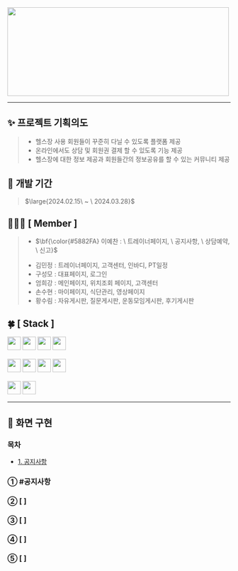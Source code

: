 <img src="https://github.com/leeyechanbal/errorCodeUnit/assets/153481748/79da3641-fdf5-4164-a656-575b861e0cc8"  width="500" height="200"/>

***

## :sparkles: 프로젝트 기획의도
> - 헬스장 사용 회원들이 꾸준히 다닐 수 있도록 플랫폼 제공
> - 온라인에서도 상담 및 회원권 결제 할 수 있도록 기능 제공
> - 헬스장에 대한 정보 제공과 회원들간의 정보공유를 할 수 있는 커뮤니티 제공


## :date: 개발 기간
> <p>$\large{2024.02.15\ ~ \ 2024.03.28}$</p>


## 🧑🏻‍💻 [ Member ]
> - <p>$\bf{\color{#5882FA} 이예찬 : \ 트레이너페이지, \ 공지사항, \ 상담예약, \ 신고}$</p>
> - 김민정 : 트레이너페이지, 고객센터, 인바디, PT일정
> - 구성모 : 대표페이지, 로그인
> - 엄희강 : 메인페이지, 위치조회 페이지, 고객센터
> - 손수현 : 마이페이지, 식단관리, 영상페이지
> - 황수림 : 자유게시판, 질문게시판, 운동모임게시판, 후기게시판


## :four_leaf_clover: [ Stack ]
<div>
  <img src="https://img.shields.io/badge/html5-E34F26?logo=html5&logoColor=white" height="30px">
  <img src="https://img.shields.io/badge/css3-1572B6?logo=css3&logoColor=white" height="30px">
  <img src="https://img.shields.io/badge/javascript-F7DF1E?logo=javascript&logoColor=black" height="30px">
  <img src="https://img.shields.io/badge/jquery-0769AD?logo=jquery&logoColor=white" height="30px"> <br><br>
  <img src="https://img.shields.io/badge/visualstudiocode-007ACC?logo=visualstudiocode&logoColor=white" height="30px">
  <img src="https://img.shields.io/badge/eclipseide-2C2255?logo=eclipseide&logoColor=white" height="30px">
  <img src="https://img.shields.io/badge/java11-007396?logo=java&logoColor=white" height="30px">
  <img src="https://img.shields.io/badge/oracle-F80000?logo=visualstudiocode&logoColor=white" height="30px"> <br><br>
  <img src="https://img.shields.io/badge/github-181717?logo=github&logoColor=white" height="30px">
  <img src="https://img.shields.io/badge/apachetomcat-F8DC75?logo=apachetomcat&logoColor=black" height="30px">
</div>

***

## :whale2: 화면 구현
### 목차
- [1. 공지사항](#공지사항)


###  ① #공지사항
###  ② [  ]
###  ③ [  ]
###  ④ [  ]
###  ⑤ [  ]
